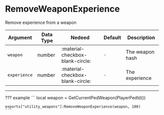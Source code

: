 # RemoveWeaponExperience
Remove experience from a weapon

| Argument              | Data Type                            | Nedeed                    | Default         | Description
| ----------------------| ------------------------------------ | ------------------------- |-----------------|-------------
| `weapon`                | number | :material-checkbox-blank-circle: | `-` | The weapon hash
| `experience`            | number | :material-checkbox-blank-circle: | `-` | The experience

---
??? example
    ```
    local weapon = GetCurrentPedWeapon(PlayerPedId())

    exports["utility_weapons"]:RemoveWeaponExperience(weapon, 100)
    ```